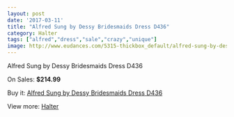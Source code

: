 ```yaml
---
layout: post
date: '2017-03-11'
title: "Alfred Sung by Dessy Bridesmaids Dress D436"
category: Halter
tags: ["alfred","dress","sale","crazy","unique"]
image: http://www.eudances.com/5315-thickbox_default/alfred-sung-by-dessy-bridesmaids-dress-d436.jpg
---
```

Alfred Sung by Dessy Bridesmaids Dress D436

On Sales: **$214.99**
<a href="https://www.eudances.com/en/halter/1800-alfred-sung-by-dessy-bridesmaids-dress-d436.html"><amp-img layout="responsive" width="600" height="600" src="//www.eudances.com/5315-thickbox_default/alfred-sung-by-dessy-bridesmaids-dress-d436.jpg" alt="Alfred Sung by Dessy Bridesmaids Dress D436 0" /></a>
<a href="https://www.eudances.com/en/halter/1800-alfred-sung-by-dessy-bridesmaids-dress-d436.html"><amp-img layout="responsive" width="600" height="600" src="//www.eudances.com/5316-thickbox_default/alfred-sung-by-dessy-bridesmaids-dress-d436.jpg" alt="Alfred Sung by Dessy Bridesmaids Dress D436 1" /></a>

Buy it: [Alfred Sung by Dessy Bridesmaids Dress D436](https://www.eudances.com/en/halter/1800-alfred-sung-by-dessy-bridesmaids-dress-d436.html "Alfred Sung by Dessy Bridesmaids Dress D436")

View more: [Halter](https://www.eudances.com/en/19-halter "Halter")